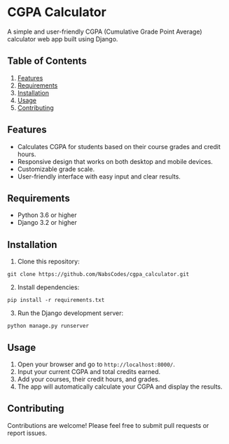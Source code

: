 # CGPA Calculator

A simple and user-friendly CGPA (Cumulative Grade Point Average) calculator web app built using Django.

## Table of Contents

1. [Features](#features)
2. [Requirements](#requirements)
3. [Installation](#installation)
4. [Usage](#usage)
5. [Contributing](#contributing)

## Features

- Calculates CGPA for students based on their course grades and credit hours.
- Responsive design that works on both desktop and mobile devices.
- Customizable grade scale.
- User-friendly interface with easy input and clear results.

## Requirements

- Python 3.6 or higher
- Django 3.2 or higher

## Installation

1. Clone this repository:
```
git clone https://github.com/NabsCodes/cgpa_calculator.git
```

2. Install dependencies:
```
pip install -r requirements.txt
```

3. Run the Django development server:
```
python manage.py runserver
```

## Usage

1. Open your browser and go to `http://localhost:8000/`.
2. Input your current CGPA and total credits earned.
3. Add your courses, their credit hours, and grades.
4. The app will automatically calculate your CGPA and display the results.

## Contributing

Contributions are welcome! Please feel free to submit pull requests or report issues.

